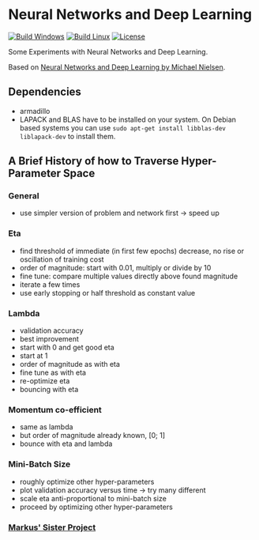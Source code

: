 # Neural Networks and Deep Learning
 
[![Build Windows](https://github.com/christopher-besch/neural_network/workflows/build_windows/badge.svg)](https://github.com/SkillerRaptor/build_windows/blob/master/.github/workflows/build_windows.yml)
[![Build Linux](https://github.com/christopher-besch/neural_network/workflows/build_linux/badge.svg)](https://github.com/christopher-besch/build_linux/blob/master/.github/workflows/build_linux.yml)
[![License](https://img.shields.io/badge/license-MIT-yellow)](https://github.com/christopher-besch/neural_network/blob/main/LICENSE)

Some Experiments with Neural Networks and Deep Learning.

Based on [Neural Networks and Deep Learning by Michael Nielsen](http://neuralnetworksanddeeplearning.com/).

## Dependencies

- armadillo
- LAPACK and BLAS have to be installed on your system.
   On Debian based systems you can use `sudo apt-get install libblas-dev liblapack-dev` to install them.

## A Brief History of how to Traverse Hyper-Parameter Space

### General
- use simpler version of problem and network first -> speed up

### Eta
- find threshold of immediate (in first few epochs) decrease, no rise or oscillation of training cost
- order of magnitude: start with 0.01, multiply or divide by 10
- fine tune: compare multiple values directly above found magnitude
- iterate a few times
- use early stopping or half threshold as constant value

### Lambda
- validation accuracy
- best improvement
- start with 0 and get good eta
- start at 1
- order of magnitude as with eta
- fine tune as with eta
- re-optimize eta
- bouncing with eta

### Momentum co-efficient
- same as lambda
- but order of magnitude already known, [0; 1]
- bounce with eta and lambda

### Mini-Batch Size
- roughly optimize other hyper-parameters
- plot validation accuracy versus time -> try many different
- scale eta anti-proportional to mini-batch size
- proceed by optimizing other hyper-parameters

### [Markus' Sister Project](https://github.com/MarcasRealAccount/NeuralNetwork)
